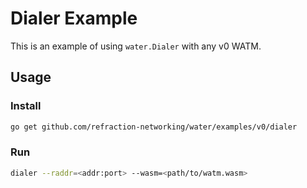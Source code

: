 # Dialer Example

This is an example of using `water.Dialer` with any v0 WATM. 

## Usage

### Install

```bash
go get github.com/refraction-networking/water/examples/v0/dialer
```

### Run

```bash
dialer --raddr=<addr:port> --wasm=<path/to/watm.wasm>
```